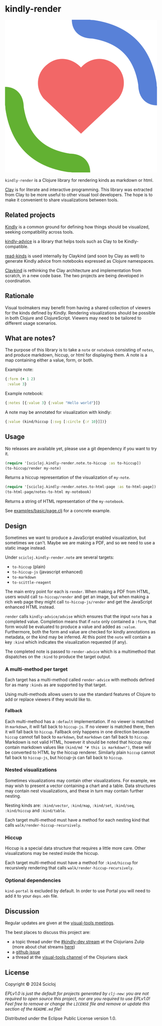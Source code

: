# kindly-render

![Kindly logo](Kindly.svg)

`kindly-render` is a Clojure library for rendering kinds as markdown or html.

[Clay](https://github.com/scicloj/clay) is for literate and interactive programming.
This library was extracted from Clay to be more useful to other visual tool developers.
The hope is to make it convenient to share visualizations between tools.

## Related projects

[Kindly](https://scicloj.github.io/kindly-noted/kindly) is a common ground for defining how things should be visualized, seeking compatibility across tools.

[kindly-advice](https://scicloj.github.io/kindly-noted/kindly_advice) is a library that helps tools such as Clay to be Kindly-compatible.

[read-kinds](https://github.com/scicloj/read-kinds) is used internally by Claykind (and soon by Clay as well) to generate Kindly advice from notebooks expressed as Clojure namespaces.

[Claykind](https://github.com/timothypratley/claykind) is rethinking the Clay architecture and implementation from scratch, in a new code base. The two projects are being developed in coordination.

## Rationale

Visual toolmakers may benefit from having a shared collection of viewers for the kinds defined by Kindly.
Rendering visualizations should be possible in both Clojure and ClojureScript.
Viewers may need to be tailored to different usage scenarios.

## What are notes?

The purpose of this library is to take a `note` or `notebook` consisting of `notes`,
and produce markdown, hiccup, or html for displaying them.
A note is a map containing either a value, form, or both.

Example note:

```clojure
{:form (+ 1 2)
 :value 3}
```

Example notebook:

```clojure
{:notes [{:value 3} {:value "Hello world"}]}
```

A note may be annotated for visualization with kindly:

```clojure
{:value (kind/hiccup [:svg [:circle {:r 10}]])}
```

## Usage

No releases are available yet, please use a git dependency if you want to try it.

```clojure
(require '[scicloj.kindly-render.note.to-hiccup :as to-hiccup])
(to-hiccup/render my-note)
```

Returns a hiccup representation of the visualization of `my-note`.

```clojure
(require '[scicloj.kindly-render.notes.to-html-page :as to-html-page])
(to-html-page/notes-to-html my-notebook)
```

Returns a string of HTML representation of the `my-notebook`.

See [examples/basic/page.clj](examples/basic/page.clj) for a concrete example.

## Design

Sometimes we want to produce a JavaScript enabled visualization, but sometimes we can't. Maybe we are making a PDF, and so we need to use a static image instead.

Under `scicloj.kindly-render.note` are several targets:

* `to-hiccup` (plain)
* `to-hiccup-js` (javascript enhanced)
* `to-markdown`
* `to-scittle-reagent`

The main entry point for each is `render`.
When making a PDF from HTML, users would call `to-hiccup/render` and get an image, but when making a rich web page they might call `to-hiccup-js/render` and get the JavaScript enhanced HTML instead.

`render` calls `kindly-advice/advise` which ensures that the input `note` has a completed value.
Completion means that if `note` only contained a `:form`, that form would be evaluated to produce a value and added as `:value`.
Furthermore, both the form and value are checked for kindly annotations as metadata, or the kind may be inferred.
At this point the `note` will contain a key `:kind` which indicates the visualization requested (if any).

The completed note is passed to `render-advice` which is a multimethod that dispatches on the `:kind` to produce the target output.

### A multi-method per target

Each target has a multi-method called `render-advice` with methods defined for as many `:kinds` as are supported by that target.

Using multi-methods allows users to use the standard features of Clojure to add or replace viewers if they would like to.

#### Fallback

Each multi-method has a `:default` implementation.
If no viewer is matched in `markdown`, it will fall back to `hiccup-js`.
If no viewer is matched there, then it will fall back to `hiccup`.
Fallback only happens in one direction because `hiccup` cannot fall back to `markdown`, but `markdown` can fall back to `hiccup`.
Markdown is not valid HTML, however it should be noted that hiccup may contain markdown values like `(kind/md "# this is markdown")`,
these will be converted to HTML by the hiccup renderer.
Similarly plain `hiccup` cannot fall back to `hiccup-js`, but hiccup-js can fall back to `hiccup`.

### Nested visualizations

Sometimes visualizations may contain other visualizations.
For example, we may wish to present a vector containing a chart and a table.
Data structures may contain nest visualizations,
and these in turn may contain further nesting.

Nesting kinds are: `:kind/vector`, `:kind/map`, `:kind/set`, `:kind/seq`, `:kind/hiccup` and `:kind/table`.

Each target multi-method must have a method for each nesting kind that calls `walk/render-hiccup-recursively`.

### Hiccup

Hiccup is a special data structure that requires a little more care.
Other visualizations may be nested inside the hiccup.

Each target multi-method must have a method for `:kind/hiccup` for recursively rendering that calls `walk/render-hiccup-recursively`.

### Optional dependencies

`kind-portal` is excluded by default. In order to use Portal you will need to add it to your
`deps.edn` file.

## Discussion

Regular updates are given at the [visual-tools meetings](https://scicloj.github.io/docs/community/groups/visual-tools/).

The best places to discuss this project are:
* a topic thread under the [#kindly-dev stream](https://clojurians.zulipchat.com/#narrow/channel/454856-kindly-dev) at the Clojurians Zulip (more about chat streams [here](https://scicloj.github.io/docs/community/chat/))
* a [github issue](https://github.com/scicloj/kindly-noted/issues)
* a thread at the [visual-tools channel](https://clojurians.slack.com/archives/C02V9TL2G3V) of the Clojurians slack

## License

Copyright © 2024 Scicloj

_EPLv1.0 is just the default for projects generated by `clj-new`: you are not_
_required to open source this project, nor are you required to use EPLv1.0!_
_Feel free to remove or change the `LICENSE` file and remove or update this_
_section of the `README.md` file!_

Distributed under the Eclipse Public License version 1.0.
